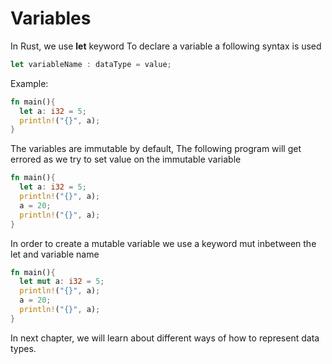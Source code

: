 # Variables

In Rust, we use **let** keyword
To declare a variable a following syntax is used

```rust
let variableName : dataType = value;
```

Example:

```rust
fn main(){
  let a: i32 = 5;
  println!("{}", a);
}

```

The variables are immutable by default, The following program will get errored as we try to set value on the immutable variable

```rust
fn main(){
  let a: i32 = 5;
  println!("{}", a);
  a = 20;
  println!("{}", a);
}
```

In order to create a mutable variable we use a keyword mut inbetween the let and variable name

```rust
fn main(){
  let mut a: i32 = 5;
  println!("{}", a);
  a = 20;
  println!("{}", a);
}
```

In next chapter, we will learn about different ways of how to represent data types.
